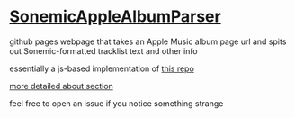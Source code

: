 # [SonemicAppleAlbumParser](https://pizzaboy314.github.io/SonemicAppleAlbumParser/)
github pages webpage that takes an Apple Music album page url and spits out Sonemic-formatted tracklist text and other info 

essentially a js-based implementation of [this repo](https://github.com/pizzaboy314/iTunes-tracklist-parser)

[more detailed about section](https://pizzaboy314.github.io/SonemicAppleAlbumParser/about.html)

feel free to open an issue if you notice something strange
